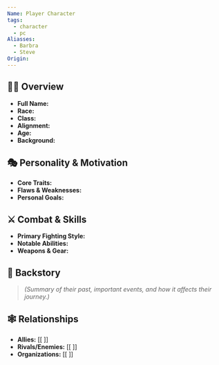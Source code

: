 ```yaml
---
Name: Player Character
tags:
  - character
  - pc
Aliasses:
  - Barbra
  - Steve
Origin:
---
```

## 🧑‍🎤 Overview
- **Full Name:** 
- **Race:**  
- **Class:**  
- **Alignment:**  
- **Age:**  
- **Background:**  

## 🎭 Personality & Motivation
- **Core Traits:**  
- **Flaws & Weaknesses:**  
- **Personal Goals:**  

## ⚔️ Combat & Skills
- **Primary Fighting Style:**  
- **Notable Abilities:**  
- **Weapons & Gear:**  

## 📖 Backstory
> *(Summary of their past, important events, and how it affects their journey.)*  

## 🕸️ Relationships
- **Allies:** [[ ]]
- **Rivals/Enemies:** [[ ]]
- **Organizations:** [[ ]]
